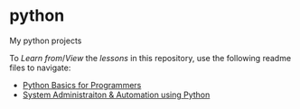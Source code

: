 # python
My python projects

To *Learn from*/_View_ the _lessons_ in this repository, use the following readme files to navigate:

- [Python Basics for Programmers](/HeadFirstPython/README.md)
- [System Administraiton & Automation using Python](/SysAdminPython/README.md)
